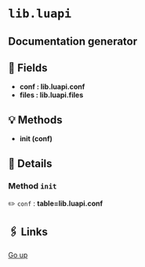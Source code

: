 # `lib.luapi`

## Documentation generator

## 📜 Fields

+ **conf : lib.luapi.conf**
+ **files : lib.luapi.files**

## 💡 Methods

+ **init (conf)**

## 🧩 Details

### Method `init`

✏️ `conf` : **table=lib.luapi.conf**

## 🖇️ Links

[Go up](..)
